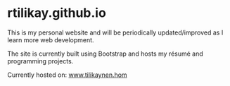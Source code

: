 # rtilikay.github.io

This is my personal website and will be periodically updated/improved as I learn more web development.

The site is currently built using Bootstrap and hosts my résumé and programming projects.

Currently hosted on: www.tilikaynen.hom

